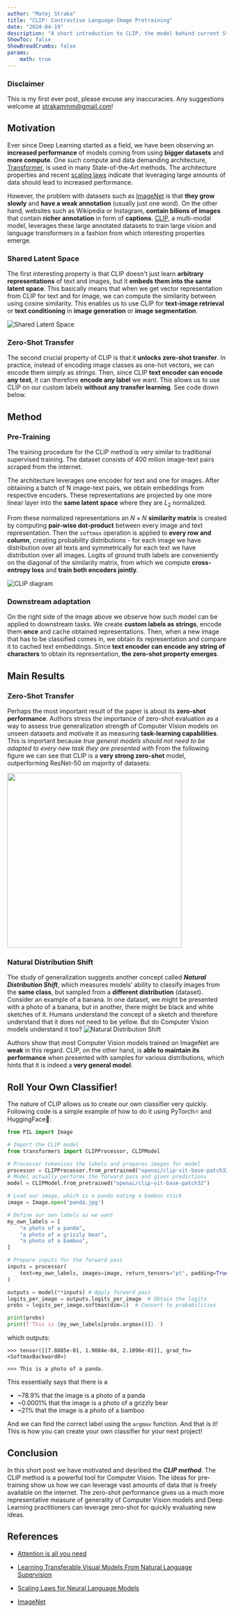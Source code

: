 ```yaml
---
author: "Matej Straka"
title: "CLIP: Contrastive Language-Image Pretraining"
date: "2024-04-19"
description: "A short introduction to CLIP, the model behind current State-of-the-Art Computer Vision models."
ShowToc: false
ShowBreadCrumbs: false
params:
    math: true
---
```


### Disclaimer
This is my first ever post, please excuse any inaccuracies. Any suggestions welcome at strakammm@gmail.com!

## Motivation
Ever since Deep Learning started as a field, we have been observing an __increased performance__ of models
coming from using __bigger datasets__ and __more compute__. One such compute and data demanding architecture, [Transformer](https://arxiv.org/abs/1706.03762),
is used in many State-of-the-Art methods. The architecture properties and recent [scaling laws](https://arxiv.org/abs/2001.08361) indicate that
leveraging large amounts of data should lead to increased performance.

However, the problem with datasets such as [ImageNet](https://arxiv.org/abs/1409.0575) is that __they grow slowly__ and __have a weak annotation__
(usually just one word). On the other hand, websites such as Wikipedia or Instagram, __contain bilions of images__ that
contain __richer annotation__ in form of **captions**. [CLIP](https://arxiv.org/abs/2103.00020), a multi-modal model, leverages these large
annotated datasets to train large vision and language transformers in a fashion from which interesting properties emerge.

### Shared Latent Space
The first interesting property is that CLIP doesn't just learn __arbitrary representations__ of text and images,
but it __embeds them into the same latent space__. This basically means that when we get vector representation from CLIP
for text and for image, we can compute the similarity between using cosine similarity. This enables us to use CLIP
for __text-image retrieval__ or __text conditioning__ in __image generation__ or __image segmentation__.

![Shared Latent Space](images/latent.png)

### Zero-Shot Transfer
The second crucial property of CLIP is that it __unlocks zero-shot transfer__. In practice, instead of encoding image classes
as one-hot vectors, we can encode them simply as *strings*. Then, since CLIP **text encoder can encode any text**, it can
therefore **encode any label** we want. This allows us to use CLIP on our custom labels **without any transfer learning**.
See code down below.

## Method

<a name="diagram_anchor"></a>


### Pre-Training
The training procedure for the CLIP method is very similar to traditional supervised training.
The dataset consists of 400 milion image-text pairs scraped from the internet. 

The architecture leverages one encoder for text and one for images. After obtaining a batch
of N image-text pairs, we obtain embeddings from respective encoders.
These representations are projected by one more linear layer into the **same latent space** where they are
$L_2$ normalized.

From these normalized representations an
$N × N$ **similarity matrix** is created by computing **pair-wise dot-product** 
between every image and text representation.
Then the `softmax` operation is applied to **every row and column**,
creating probability distributions - for each image we
have distribution over all texts and symmetrically for each
text we have distribution over all images. Logits of ground
truth labels are conveniently on the diagonal of the similarity matrix,
from which we compute **cross-entropy loss** and **train both encoders jointly**.

![CLIP diagram](images/main-diagrams.png)

### Downstream adaptation
On the right side of the image above we observe how such model
can be applied to downstream tasks. 
We create **custom labels as strings**, encode them **once** and cache obtained representations. 
Then, when a new image that has to be classified comes in, we obtain its representation and compare
it to cached text embeddings. Since **text encoder can encode any string of characters** to obtain
its representation, **the zero-shot property emerges**.


## Main Results
### Zero-Shot Transfer
Perhaps the most important result of the paper is about its
**zero-shot performance**. Authors stress the importance of
zero-shot evaluation as a way to assess true generalization
strength of Computer Vision models on unseen datasets and
motivate it as measuring **task-learning capabilities**. This is
important because 
*true general models should not need to be adapted to every new task they are presented with*
From the following figure we can see that CLIP is a **very strong zero-shot**
model, outperforming ResNet-50 on majority of datasets:

<img src="images/zs.png" style="width: 400px; margin: auto">


### Natural Distribution Shift
The study of generalization suggests another concept called
***Natural Distribution Shift***, which measures models’ ability
to classify images from the **same class**, but sampled from
a **different distribution** (dataset). Consider an example of a
banana. In one dataset, we might be presented with a photo
of a banana, but in another, there might be black and white
sketches of it. Humans understand the concept of a sketch
and therefore understand that it does not need to be yellow.
But do Computer Vision models understand it too? 
![Natural Distribution Shift](images/rd.png)

Authors show
that most Computer Vision models trained on ImageNet are **weak**
in this regard. CLIP, on the other hand, is **able to maintain
its performance** when presented with samples for various distributions,
which hints that it is indeed a **very general model**.

## Roll Your Own Classifier!
The nature of CLIP allows us to create our own classifier very quickly.
Following code is a simple example of how to do it using PyTorch:fire: and HuggingFace🤗:
```python
from PIL import Image

# Import the CLIP model
from transformers import CLIPProcessor, CLIPModel

# Processor tokenizes the labels and prepares images for model
processor = CLIPProcessor.from_pretrained("openai/clip-vit-base-patch32")
# Model actually performs the forward pass and gives predictions
model = CLIPModel.from_pretrained("openai/clip-vit-base-patch32")

# Load our image, which is a panda eating a bamboo stick
image = Image.open('panda.jpg')

# Define our own labels as we want
my_own_labels = [
    "a photo of a panda",
    "a photo of a grizzly bear",
    "a photo of a bamboo",
]

# Prepare inputs for the forward pass
inputs = processor(
    text=my_own_labels, images=image, return_tensors="pt", padding=True
)

outputs = model(**inputs) # Apply forward pass
logits_per_image = outputs.logits_per_image  # Obtain the logits
probs = logits_per_image.softmax(dim=1)  # Convert to probabilities

print(probs)
print(f'This is {my_own_labels[probs.argmax()]}.')
```
which outputs:

`>>> tensor([[7.8885e-01, 1.9084e-04, 2.1096e-01]], grad_fn=<SoftmaxBackward0>)`

`>>> This is a photo of a panda.`

This essentially says that there is a
- ~78.9% that the image is a photo of a panda
- ~0.0001% that the image is a photo of a grizzly bear
- ~21% that the image is a photo of a bamboo

And we can find the correct label using the `argmax` function.
And that is it! This is how you can create your own classifier for your next project!

## Conclusion
In this short post we have motivated and desribed the ***CLIP method***.
The CLIP method is a powerful tool for Computer Vision.
The ideas for pre-training show us how we can leverage vast amounts
of data that is freely available on the internet.
The zero-shot performance gives us a much more representative measure
of generality of Computer Vision models and Deep Learning practitioners
can leverage zero-shot for quickly evaluating new ideas.

## References

- [Attention is all you need](https://arxiv.org/abs/1706.03762)

- [Learning Transferable Visual Models From Natural Language Supervision](https://arxiv.org/abs/2103.00020)

- [Scaling Laws for Neural Language Models](https://arxiv.org/pdf/2001.08361)

- [ImageNet](https://arxiv.org/abs/1409.0575)